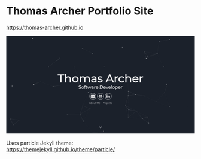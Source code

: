 # Thomas Archer Portfolio Site

https://thomas-archer.github.io

![alt text](https://github.com/thomas-archer/thomas-archer.github.io/blob/master/website_pic.jpg)

Uses particle Jekyll theme: <br>
https://themejekyll.github.io/theme/particle/
